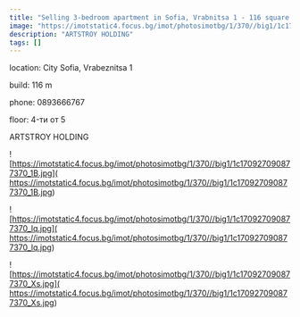 ```yaml
---
title: "Selling 3-bedroom apartment in Sofia, Vrabnitsa 1 - 116 square meters / 150000 EUR :: imot.bg ad."
image: "https://imotstatic4.focus.bg/imot/photosimotbg/1/370//big1/1c170927090877370_DL.jpg"
description: "ARTSTROY HOLDING"
tags: []
---
```


location: City Sofia, Vrabeznitsa 1

build: 116 m

phone: 0893666767

floor: 4-ти от 5

ARTSTROY HOLDING


![https://imotstatic4.focus.bg/imot/photosimotbg/1/370//big1/1c170927090877370_1B.jpg]( https://imotstatic4.focus.bg/imot/photosimotbg/1/370//big1/1c170927090877370_1B.jpg)


![https://imotstatic4.focus.bg/imot/photosimotbg/1/370//big1/1c170927090877370_lq.jpg]( https://imotstatic4.focus.bg/imot/photosimotbg/1/370//big1/1c170927090877370_lq.jpg)


![https://imotstatic4.focus.bg/imot/photosimotbg/1/370//big1/1c170927090877370_Xs.jpg]( https://imotstatic4.focus.bg/imot/photosimotbg/1/370//big1/1c170927090877370_Xs.jpg)


